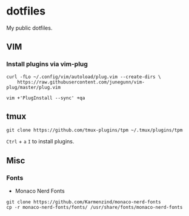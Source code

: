 # dotfiles

My public dotfiles.


## VIM

### Install plugins via vim-plug

```shell
curl -fLo ~/.config/vim/autoload/plug.vim --create-dirs \
    https://raw.githubusercontent.com/junegunn/vim-plug/master/plug.vim
```

```shell
vim +'PlugInstall --sync' +qa
```

## tmux

```shell
git clone https://github.com/tmux-plugins/tpm ~/.tmux/plugins/tpm
```

`Ctrl` + `a` `I` to install plugins.


## Misc

### Fonts

* Monaco Nerd Fonts

```shell
git clone https://github.com/Karmenzind/monaco-nerd-fonts
cp -r monaco-nerd-fonts/fonts/ /usr/share/fonts/monaco-nerd-fonts
```
